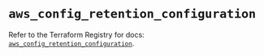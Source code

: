 # `aws_config_retention_configuration`

Refer to the Terraform Registry for docs: [`aws_config_retention_configuration`](https://registry.terraform.io/providers/hashicorp/aws/5.82.2/docs/resources/config_retention_configuration).
